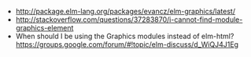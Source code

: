 - http://package.elm-lang.org/packages/evancz/elm-graphics/latest/
- http://stackoverflow.com/questions/37283870/i-cannot-find-module-graphics-element
- When should I be using the Graphics modules instead of elm-html? https://groups.google.com/forum/#!topic/elm-discuss/d_WiQJ4J1Eg
